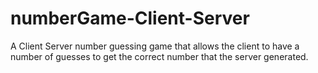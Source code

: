 numberGame-Client-Server
========================
A Client Server number guessing game that allows the client to have a number of guesses to get the correct number that the server generated.
